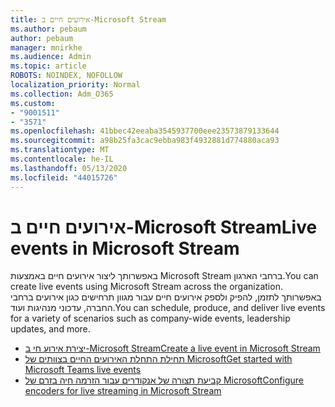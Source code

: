 ```yaml
---
title: אירועים חיים ב-Microsoft Stream
ms.author: pebaum
author: pebaum
manager: mnirkhe
ms.audience: Admin
ms.topic: article
ROBOTS: NOINDEX, NOFOLLOW
localization_priority: Normal
ms.collection: Adm_O365
ms.custom:
- "9001511"
- "3571"
ms.openlocfilehash: 41bbec42eeaba3545937700eee23573879133644
ms.sourcegitcommit: a98b25fa3cac9ebba983f4932881d774880aca93
ms.translationtype: MT
ms.contentlocale: he-IL
ms.lasthandoff: 05/13/2020
ms.locfileid: "44015726"
---
```

# <a name="live-events-in-microsoft-stream"></a><span data-ttu-id="c7492-102">אירועים חיים ב-Microsoft Stream</span><span class="sxs-lookup"><span data-stu-id="c7492-102">Live events in Microsoft Stream</span></span>

<span data-ttu-id="c7492-103">באפשרותך ליצור אירועים חיים באמצעות Microsoft Stream ברחבי הארגון.</span><span class="sxs-lookup"><span data-stu-id="c7492-103">You can create live events using Microsoft Stream across the organization.</span></span> <span data-ttu-id="c7492-104">באפשרותך לתזמן, להפיק ולספק אירועים חיים עבור מגוון תרחישים כגון אירועים ברחבי החברה, עדכוני מנהיגות ועוד.</span><span class="sxs-lookup"><span data-stu-id="c7492-104">You can schedule, produce, and deliver live events for a variety of scenarios such as company-wide events, leadership updates, and more.</span></span>

- [<span data-ttu-id="c7492-105">יצירת אירוע חי ב-Microsoft Stream</span><span class="sxs-lookup"><span data-stu-id="c7492-105">Create a live event in Microsoft Stream</span></span>](https://docs.microsoft.com/stream/live-create-event)
- [<span data-ttu-id="c7492-106">תחילת התחלת האירועים החיים בצוותים של Microsoft</span><span class="sxs-lookup"><span data-stu-id="c7492-106">Get started with Microsoft Teams live events</span></span>](https://support.office.com/article/get-started-with-microsoft-teams-live-events-d077fec2-a058-483e-9ab5-1494afda578a)
- [<span data-ttu-id="c7492-107">קביעת תצורה של אנקודרים עבור הזרמה חיה בזרם של Microsoft</span><span class="sxs-lookup"><span data-stu-id="c7492-107">Configure encoders for live streaming in Microsoft Stream</span></span>](https://docs.microsoft.com/stream/live-encoder-setup)
